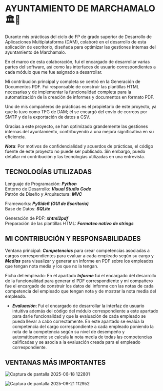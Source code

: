 # AYUNTAMIENTO DE MARCHAMALO 🏛️🏢
Durante mis prácticas del ciclo de FP de grado superior de Desarrollo de Aplicaciones Multiplataforma (DAM), colaboré en el desarrollo de esta aplicación de escritorio, diseñada para optimizar las gestiones internas del ayuntamiento de Marchamalo.  

En el marco de esta colaboración, fui el encargado de desarrollar varias partes del software, así como las interfaces de usuario correspondientes a cada módulo que me fue asignado a desarrollar.

Mi contribución principal y completa se centró en la Generación de Documentos PDF. Fui responsable de construir las plantillas HTML necesarias y de implementar la funcionalidad completa para la automatización de la creación de informes y documentos en formato PDF.

Uno de mis compañeros de prácticas es el propietario de este proyecto, ya que lo tuvo como TFG de DAM; él se encargó del envío de correos por SMTP y de la exportación de datos a CSV.

Gracias a este proyecto, se han optimizado grandemente las gestiones internas del ayuntamiento, contribuyendo a una mejora significativa en su eficiencia.  

**_Nota_**: Por motivos de confidencialidad y acuerdos de prácticas, el código fuente de este proyecto no puede ser publicado. Sin embargo, puedo detallar mi contribución y las tecnologías utilizadas en una entrevista.

## TECNOLOGÍAS UTILIZADAS
Lenguaje de Programación: **_Python_**  
Entorno de Desarrollo: **_Visual Studio Code_**  
Patrón de Diseño y Arquitectura: **_MVC_**  

Frameworks: **_PySide6 (GUI de Escritorio)_**  
Base de Datos: **_SQLite_**  

Generación de PDF: **_xhtml2pdf_**  
Preparación de las plantillas HTML: **_Formateo nativo de strings_**  

## MI CONTRIBUCIÓN Y RESPONSABILIDADES
Ventana principal: **_Competencias_** para crear competencias asociadas a cargos correspondientes para evaluar a cada empleado según su cargo y **_Medias_** para visualizar y generar un informe en PDF sobre los empleados que tengan nota media y los que no la tengan.

Ficha del empleado: En el apartado **_Informe_** fui el encargado del desarrollo de la funcionalidad para generar el PDF correspondiente y mi compañero fue el encargado de construir los datos del informe con las notas de cada competencia del empleado que tengan nota y de mostrar la nota media del empleado.  

- **_Evaluación_**: Fui el encargado de desarrollar la interfaz de usuario intuitiva además del código del módulo correspondiente a este apartado para darle funcionalidad y que la evaluación de cada empleado se pueda llevar a cabo correctamente. En este apartado se evalúa la competencia del cargo correspondiente a cada empleado poniendo la nota de la competencia según su nivel de desempeño y automáticamente se calcula la nota media de todas las competencias calificadas y se asocia a la evaluación creada para el empleado correspondiente.

## VENTANAS MÁS IMPORTANTES
![Captura de pantalla 2025-06-18 122801](https://github.com/user-attachments/assets/5e549590-b55a-454d-956e-5a696309695d)  

![Captura de pantalla 2025-06-21 112952](https://github.com/user-attachments/assets/40e625c9-189f-4055-a24b-2b41c87728f6)  
